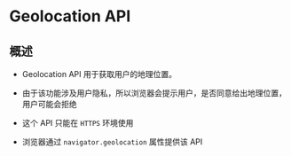 # Geolocation API

## 概述

+ Geolocation API 用于获取用户的地理位置。

+ 由于该功能涉及用户隐私，所以浏览器会提示用户，是否同意给出地理位置，用户可能会拒绝
+ 这个 API 只能在 `HTTPS` 环境使用

+ 浏览器通过 `navigator.geolocation` 属性提供该 API







